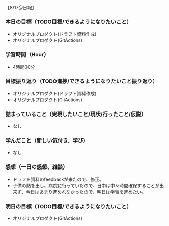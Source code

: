 【8/17＠日報】
### 本日の目標（TODO目標/できるようになりたいこと）
- オリジナルプロダクト(ドラフト資料作成)
- オリジナルプロダクト(GitActions)
### 学習時間（Hour）
- 4時間00分
### 目標振り返り（TODO進捗/できるようになりたいこと振り返り）
- オリジナルプロダクト(ドラフト資料作成)
- オリジナルプロダクト(GitActions)
### 詰まっていること（実現したいこと/現状/行ったこと/仮説）
- なし
### 学んだこと（新しい気付き、学び）
- なし
### 感想（一日の感想、雑談）
- ドラフト資料のfeedbackが来たので、修正。
- 子供の熱を出し、病院に行っていたので、日中は中々時間確保することが出来ず、今日はあまり進めれなかったので、明日は学習を進めたい。
### 明日の目標（TODO目標/できるようになりたいこと）
- オリジナルプロダクト(GitActions)
